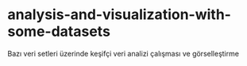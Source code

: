 # analysis-and-visualization-with-some-datasets
Bazı veri setleri üzerinde keşifçi veri analizi çalışması ve görselleştirme
